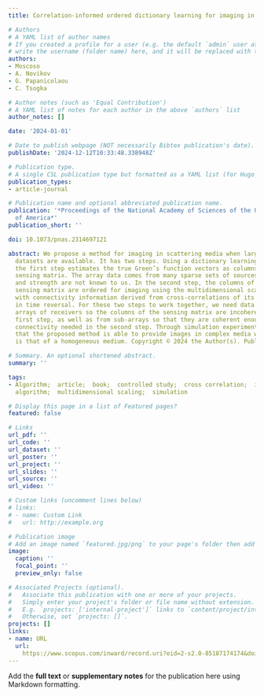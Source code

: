 ```yaml
---
title: Correlation-informed ordered dictionary learning for imaging in complex media

# Authors
# A YAML list of author names
# If you created a profile for a user (e.g. the default `admin` user at `content/authors/admin/`), 
# write the username (folder name) here, and it will be replaced with their full name and linked to their profile.
authors:
- Moscoso
- A. Novikov
- G. Papanicolaou
- C. Tsogka

# Author notes (such as 'Equal Contribution')
# A YAML list of notes for each author in the above `authors` list
author_notes: []

date: '2024-01-01'

# Date to publish webpage (NOT necessarily Bibtex publication's date).
publishDate: '2024-12-12T10:33:48.338948Z'

# Publication type.
# A single CSL publication type but formatted as a YAML list (for Hugo requirements).
publication_types:
- article-journal

# Publication name and optional abbreviated publication name.
publication: '*Proceedings of the National Academy of Sciences of the United States
  of America*'
publication_short: ''

doi: 10.1073/pnas.2314697121

abstract: We propose a method for imaging in scattering media when large and diverse
  datasets are available. It has two steps. Using a dictionary learning algorithm
  the first step estimates the true Green’s function vectors as columns in an unordered
  sensing matrix. The array data comes from many sparse sets of sources whose location
  and strength are not known to us. In the second step, the columns of the estimated
  sensing matrix are ordered for imaging using the multidimensional scaling algorithm
  with connectivity information derived from cross-correlations of its columns, as
  in time reversal. For these two steps to work together, we need data from large
  arrays of receivers so the columns of the sensing matrix are incoherent for the
  first step, as well as from sub-arrays so that they are coherent enough to obtain
  connectivity needed in the second step. Through simulation experiments, we show
  that the proposed method is able to provide images in complex media whose resolution
  is that of a homogeneous medium. Copyright © 2024 the Author(s). Published by PNAS.

# Summary. An optional shortened abstract.
summary: ''

tags:
- Algorithm;  article;  book;  controlled study;  cross correlation;  imaging;  learning;  learning
  algorithm;  multidimensional scaling;  simulation

# Display this page in a list of Featured pages?
featured: false

# Links
url_pdf: ''
url_code: ''
url_dataset: ''
url_poster: ''
url_project: ''
url_slides: ''
url_source: ''
url_video: ''

# Custom links (uncomment lines below)
# links:
# - name: Custom Link
#   url: http://example.org

# Publication image
# Add an image named `featured.jpg/png` to your page's folder then add a caption below.
image:
  caption: ''
  focal_point: ''
  preview_only: false

# Associated Projects (optional).
#   Associate this publication with one or more of your projects.
#   Simply enter your project's folder or file name without extension.
#   E.g. `projects: ['internal-project']` links to `content/project/internal-project/index.md`.
#   Otherwise, set `projects: []`.
projects: []
links:
- name: URL
  url: 
    https://www.scopus.com/inward/record.uri?eid=2-s2.0-85187174174&doi=10.1073%2fpnas.2314697121&partnerID=40&md5=009229519b5111081f54de6769ffcf6d
---
```


Add the **full text** or **supplementary notes** for the publication here using Markdown formatting.

